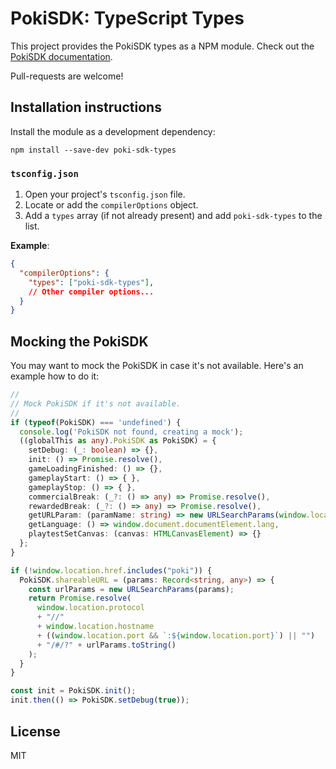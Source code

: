 # PokiSDK: TypeScript Types

This project provides the PokiSDK types as a NPM module. Check out the [PokiSDK documentation](https://sdk.poki.com/html5.html).

Pull-requests are welcome!

## Installation instructions

Install the module as a development dependency:

```
npm install --save-dev poki-sdk-types
```

### `tsconfig.json`

1. Open your project's `tsconfig.json` file.
2. Locate or add the `compilerOptions` object.
3. Add a `types` array (if not already present) and add `poki-sdk-types` to the list.

**Example**:

```json
{
  "compilerOptions": {
    "types": ["poki-sdk-types"],
    // Other compiler options...
  }
}
```

## Mocking the PokiSDK

You may want to mock the PokiSDK in case it's not available. Here's an example how to do it:

```typescript
//
// Mock PokiSDK if it's not available.
//
if (typeof(PokiSDK) === 'undefined') {
  console.log('PokiSDK not found, creating a mock');
  ((globalThis as any).PokiSDK as PokiSDK) = {
    setDebug: (_: boolean) => {},
    init: () => Promise.resolve(),
    gameLoadingFinished: () => {},
    gameplayStart: () => { },
    gameplayStop: () => { },
    commercialBreak: (_?: () => any) => Promise.resolve(),
    rewardedBreak: (_?: () => any) => Promise.resolve(),
    getURLParam: (paramName: string) => new URLSearchParams(window.location.search).get(paramName) || undefined,
    getLanguage: () => window.document.documentElement.lang,
    playtestSetCanvas: (canvas: HTMLCanvasElement) => {}
  };
}

if (!window.location.href.includes("poki")) {
  PokiSDK.shareableURL = (params: Record<string, any>) => {
    const urlParams = new URLSearchParams(params);
    return Promise.resolve(
      window.location.protocol
      + "//"
      + window.location.hostname
      + ((window.location.port && `:${window.location.port}`) || "")
      + "/#/?" + urlParams.toString()
    );
  }
}

const init = PokiSDK.init();
init.then(() => PokiSDK.setDebug(true));
```

## License

MIT
